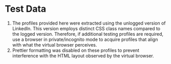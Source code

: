 # Test Data

1. The profiles provided here were extracted using the unlogged version of LinkedIn. This version employs distinct CSS class names compared to the logged version. Therefore, if additional testing profiles are required, use a browser in private/incognito mode to acquire profiles that align with what the virtual browser perceives.
1. Prettier formatting was disabled on these profiles to prevent interference with the HTML layout observed by the virtual browser.
